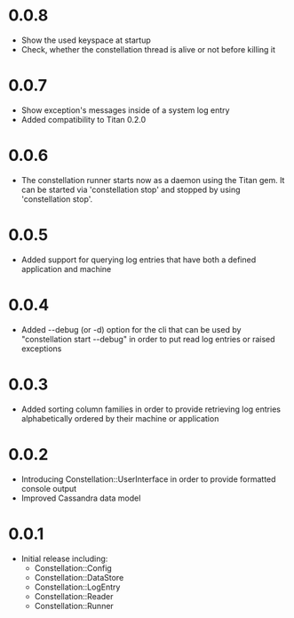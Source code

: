 0.0.8
======

* Show the used keyspace at startup
* Check, whether the constellation thread is alive or not before killing it

0.0.7
=====

* Show exception's messages inside of a system log entry
* Added compatibility to Titan 0.2.0

0.0.6
======

* The constellation runner starts now as a daemon using the Titan gem. It can be started via 'constellation stop' and stopped by using 'constellation stop'.

0.0.5
======

* Added support for querying log entries that have both a defined application and machine

0.0.4
======

* Added --debug (or -d) option for the cli that can be used by "constellation start --debug" in order to put read log entries or raised exceptions

0.0.3
======

* Added sorting column families in order to provide retrieving log entries alphabetically ordered by their machine or application

0.0.2
======

* Introducing Constellation::UserInterface in order to provide formatted console output
* Improved Cassandra data model

0.0.1
======

* Initial release including:
  * Constellation::Config
  * Constellation::DataStore
  * Constellation::LogEntry
  * Constellation::Reader
  * Constellation::Runner
